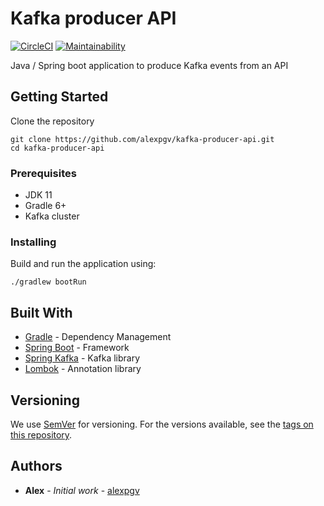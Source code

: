 # Kafka producer API
[![CircleCI](https://circleci.com/gh/alexpgv/kafka-producer-api.svg?style=shield)](https://circleci.com/gh/alexpgv/kafka-producer-api) [![Maintainability](https://api.codeclimate.com/v1/badges/66cbdc9168906ab22fec/maintainability)](https://codeclimate.com/github/alexpgv/kafka-producer-api/maintainability)

Java / Spring boot application to produce Kafka events from an API

## Getting Started

Clone the repository
```
git clone https://github.com/alexpgv/kafka-producer-api.git
cd kafka-producer-api
```

### Prerequisites

* JDK 11
* Gradle 6+
* Kafka cluster


### Installing

Build and run the application using:

```
./gradlew bootRun
```

## Built With

* [Gradle](https://gradle.org/) - Dependency Management
* [Spring Boot](https://spring.io/projects/spring-boot) - Framework
* [Spring Kafka](https://spring.io/projects/spring-kafka) - Kafka library
* [Lombok](https://projectlombok.org/) - Annotation library

## Versioning

We use [SemVer](http://semver.org/) for versioning. For the versions available, see the [tags on this repository](https://github.com/your/project/tags).

## Authors

* **Alex** - *Initial work* - [alexpgv](https://github.com/alexpgv)